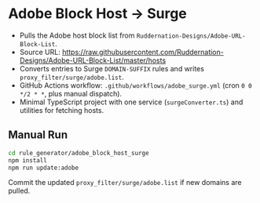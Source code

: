 # Adobe Block Host → Surge

- Pulls the Adobe host block list from `Ruddernation-Designs/Adobe-URL-Block-List`.
- Source URL: https://raw.githubusercontent.com/Ruddernation-Designs/Adobe-URL-Block-List/master/hosts
- Converts entries to Surge `DOMAIN-SUFFIX` rules and writes `proxy_filter/surge/adobe.list`.
- GitHub Actions workflow: `.github/workflows/adobe_surge.yml` (cron `0 0 */2 * *`, plus manual dispatch).
- Minimal TypeScript project with one service (`surgeConverter.ts`) and utilities for fetching hosts.

## Manual Run

```bash
cd rule_generator/adobe_block_host_surge
npm install
npm run update:adobe
```

Commit the updated `proxy_filter/surge/adobe.list` if new domains are pulled.